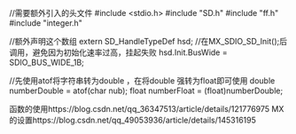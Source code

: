 //需要额外引入的头文件
#include <stdio.h>
#include "SD.h"
#include "ff.h"
#include "integer.h"

//额外声明这个数组
extern SD_HandleTypeDef hsd;
//在MX_SDIO_SD_Init();后调用，避免因为初始化速率过高，挂起失败
hsd.Init.BusWide = SDIO_BUS_WIDE_1B;

//先使用atof将字符串转为double ，在将double 强转为float即可使用
double numberDouble = atof(char nub);
float numberFloat = (float)numberDouble;

函数的使用https://blog.csdn.net/qq_36347513/article/details/121776975
MX的设置https://blog.csdn.net/qq_49053936/article/details/145316195
